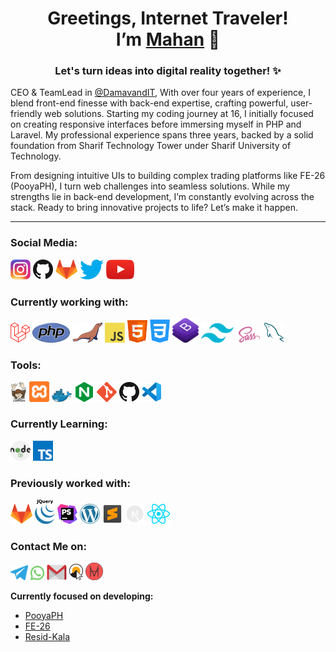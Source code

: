 <h1 align="center">Greetings, Internet Traveler! <br> I’m <a href="https://mahanman.ir">Mahan</a> 🚀</h1>
<h3 align="center">Let's turn ideas into digital reality together! ✨</h3>



<!-- Transforming Ideas into Digital Magic ! -->
CEO & TeamLead in <a href="https://github.com/DamavandIT"> @DamavandIT</a>, With over four years of experience, I blend front-end finesse with back-end expertise, crafting powerful, user-friendly web solutions. Starting my coding journey at 16, I initially focused on creating responsive interfaces before immersing myself in PHP and Laravel. My professional experience spans three years, backed by a solid foundation from Sharif Technology Tower under Sharif University of Technology.

From designing intuitive UIs to building complex trading platforms like FE-26 (PooyaPH), I turn web challenges into seamless solutions. While my strengths lie in back-end development, I’m constantly evolving across the stack. Ready to bring innovative projects to life? Let’s make it happen.






---

<h3 align="left">Social Media:</h3>

[![Instagram](icons/instagram.png)](https://www.instagram.com/mhn.man)
[![GitHub](icons/github.png)](https://github.com/MahanManouchehri)
[![GitLab](icons/gitlab.png)](https://gitlab.com/mahan.m.o.app)
[![Twitter](icons/twitter.png)](https://x.com/MahanManouchehr)
[![YouTube](icons/youtube.png)](https://www.youtube.com/@Damavand-it)

<h3 align="left">Currently working with:</h3>

<a href="https://laravel.com/" title="Laravel"><img src="icons/laravel.png" /></a>
<a href="https://www.php.net/" title="PHP"><img src="icons/php.png" /></a>
<a href="https://www.mariadb.com/" title="MariaDB"><img src="icons/mariadb.png" /></a>
<a href="https://en.wikipedia.org/wiki/JavaScript" title="JavaScript"><img src="icons/javascript.png" /></a>
<a href="https://en.wikipedia.org/wiki/HTML" title="html"><img width="32px" src="icons/html.png" /></a>
<a href="https://en.wikipedia.org/wiki/css" title="css"><img width="32px" src="icons/css.png" /></a>
<a href="https://getbootstrap.com/" title="bootstrap"><img width="42px" src="icons/bootstrap.png" /></a>
<a href="https://tailwindcss.com/" title="tailwind"><img width="52px" src="icons/tailwind.png" /></a>
<a href="https://sass-lang.com/" title="sass"><img width="42px" src="icons/sass.png" /></a>
<a href="https://www.mysql.com/" title="MySQL"><img src="icons/mysql.png" /></a>

<h3 align="left">Tools:</h3>

<a href="https://getcomposer.org/" title="Composer"><img src="icons/composer.png" /></a>
<a href="https://www.apachefriends.org/" title="xampp"><img width="32px" src="icons/xampp.svg" /></a>
<a href="https://www.docker.com/" title="Docker"><img width="32px" src="icons/docker.png" /></a>
<a href="https://www.nginx.org/" title="NginX"><img width="32px" src="icons/nginx.png" /></a>
<a href="https://git-scm.com/" title="Git"><img src="icons/git.png" /></a>
<a href="https://github.com/" title="GitHub"><img src="icons/github.png" /></a>
<a href="https://code.visualstudio.com/" title="Visual Studio Code"><img src="icons/vscode.png" /></a>

<h3 align="left">Currently Learning:</h3>

<a href="https://nodejs.org/" title="NodeJS"><img width="32px" src="icons/nodejs.png" /></a>
<a href="https://www.typescriptlang.org/" title="TypeScript"><img src="icons/typescript.png" /></a>

<h3 align="left">Previously worked with:</h3>

<a href="https://gitlab.com/" title="GitLab"><img src="icons/gitlab.png" /></a>
<a href="https://www.jquery.com/" title="jquery"><img width="32px" src="icons/jquery.png" /></a>
<a href="https://www.jetbrains.com/phpstorm/" title="PHPStorm"><img src="icons/phpstorm.png" /></a>
<a href="https://wordpress.org/" title="WordPress"><img src="icons/wordpress.png" /></a>
<a href="https://sublime.com/" title="sublime"><img width="32px" src="icons/sublime.png" /></a>
<a href="https://nextjs.org/" title="Next"><img width="32px" src="icons/nextjs.png" /></a>
<a href="https://react.dev/" title="React"><img src="icons/react.png" /></a>

<h3 align="left">Contact Me on:</h3>

<a href="https://t.me/mahan_mann" title="Telegram"><img width="28px" src="icons/telegram.png" /></a>
<a href="https://api.whatsapp.com/send?phone=989123336474" title="Whatsapp"><img width="22px" src="icons/whatsapp.png" /></a>
<a href="mailto: mahan.manouchehri.dev@gmail.com" title="Email"><img width="32px" src="icons/gmail.png" /></a>
<a href="https://damavand-it.com/" title="Damavand"><img width="22px" src="icons/damavand.png" /></a>
<a href="https://mahanman.ir/" title="WebSite"><img width="28px" src="icons/site.png" /></a>

**Currently focused on developing:**

- [PooyaPH](https://pooyaph.com/)
- [FE-26](https://FE-26.ir/)
- [Resid-Kala](https://resid-kala.ir/)







